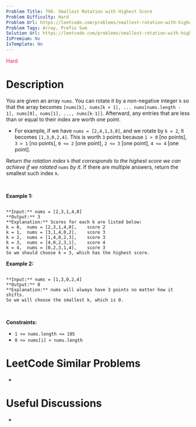 ```yaml
---
Problem Title: 798. Smallest Rotation with Highest Score
Problem Difficulty: Hard
Problem Url: https://leetcode.com/problems/smallest-rotation-with-highest-score/
Problem Tags: Array, Prefix Sum
Solution Url: https://leetcode.com/problems/smallest-rotation-with-highest-score/solution/
IsPremium: No
IsTemplate: No
---
```


<span style="color: rgb(233, 30, 99);">Hard</span>

# Description

You are given an array `nums`. You can rotate it by a non-negative integer `k` so that the array becomes `[nums[k], nums[k + 1], ... nums[nums.length - 1], nums[0], nums[1], ..., nums[k-1]]`. Afterward, any entries that are less than or equal to their index are worth one point.


* For example, if we have `nums = [2,4,1,3,0]`, and we rotate by `k = 2`, it becomes `[1,3,0,2,4]`. This is worth `3` points because `1 > 0` [no points], `3 > 1` [no points], `0 <= 2` [one point], `2 <= 3` [one point], `4 <= 4` [one point].


Return *the rotation index* `k` *that corresponds to the highest score we can achieve if we rotated* `nums` *by it*. If there are multiple answers, return the smallest such index `k`.


 


**Example 1:**



```

**Input:** nums = [2,3,1,4,0]
**Output:** 3
**Explanation:** Scores for each k are listed below: 
k = 0,  nums = [2,3,1,4,0],    score 2
k = 1,  nums = [3,1,4,0,2],    score 3
k = 2,  nums = [1,4,0,2,3],    score 3
k = 3,  nums = [4,0,2,3,1],    score 4
k = 4,  nums = [0,2,3,1,4],    score 3
So we should choose k = 3, which has the highest score.

```

**Example 2:**



```

**Input:** nums = [1,3,0,2,4]
**Output:** 0
**Explanation:** nums will always have 3 points no matter how it shifts.
So we will choose the smallest k, which is 0.

```

 


**Constraints:**


* `1 <= nums.length <= 105`
* `0 <= nums[i] < nums.length`




# LeetCode Similar Problems

- []()

# Useful Discussions

- []()
